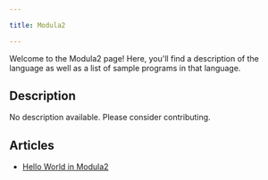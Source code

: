 ```yaml
---

title: Modula2

---
```


Welcome to the Modula2 page! Here, you'll find a description of the language as well as a list of sample programs in that language.

## Description

No description available. Please consider contributing.

## Articles

- [Hello World in Modula2](https://sampleprograms.io/projects/hello-world/modula2)